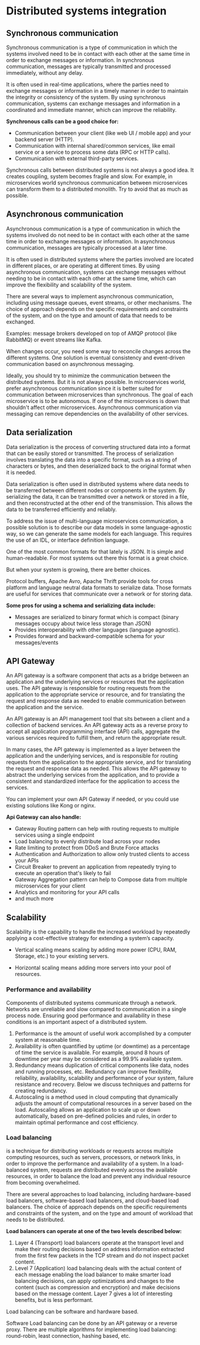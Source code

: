 # Distributed systems integration

## Synchronous communication

Synchronous communication is a type of communication in which the systems involved need to be in contact with each other at the same time in order to exchange messages or information. In synchronous communication, messages are typically transmitted and processed immediately, without any delay.

It is often used in real-time applications, where the parties need to exchange messages or information in a timely manner in order to maintain the integrity or consistency of the system. By using synchronous communication, systems can exchange messages and information in a coordinated and immediate manner, which can improve the reliability.

**Synchronous calls can be a good choice for:**

- Communication between your client (like web UI / mobile app) and your backend server (HTTP).
- Communication with internal shared/common services, like email service or a service to process some data (RPC or HTTP calls).
- Communication with external third-party services.

Synchronous calls between distributed systems is not always a good idea. It creates coupling, system becomes fragile and slow. For example, in microservices world synchronous communication between microservices can transform them to a distributed monolith. Try to avoid that as much as possible.

## Asynchronous communication

Asynchronous communication is a type of communication in which the systems involved do not need to be in contact with each other at the same time in order to exchange messages or information. In asynchronous communication, messages are typically processed at a later time.

It is often used in distributed systems where the parties involved are located in different places, or are operating at different times. By using asynchronous communication, systems can exchange messages without needing to be in contact with each other at the same time, which can improve the flexibility and scalability of the system.

There are several ways to implement asynchronous communication, including using message queues, event streams, or other mechanisms. The choice of approach depends on the specific requirements and constraints of the system, and on the type and amount of data that needs to be exchanged.

Examples: message brokers developed on top of AMQP protocol (like RabbitMQ) or event streams like Kafka.

When changes occur, you need some way to reconcile changes across the different systems. One solution is eventual consistency and event-driven communication based on asynchronous messaging.

Ideally, you should try to minimize the communication between the distributed systems. But it is not always possible. In microservices world, prefer asynchronous communication since it is better suited for communication between microservices than synchronous. The goal of each microservice is to be autonomous. If one of the microservices is down that shouldn't affect other microservices. Asynchronous communication via messaging can remove dependencies on the availability of other services.

## Data serialization

Data serialization is the process of converting structured data into a format that can be easily stored or transmitted. The process of serialization involves translating the data into a specific format, such as a string of characters or bytes, and then deserialized back to the original format when it is needed.

Data serialization is often used in distributed systems where data needs to be transferred between different nodes or components in the system. By serializing the data, it can be transmitted over a network or stored in a file, and then reconstructed at the other end of the transmission. This allows the data to be transferred efficiently and reliably.

To address the issue of multi-language microservices communication, a possible solution is to describe our data models in some language-agnostic way, so we can generate the same models for each language. This requires the use of an IDL, or interface definition language.

One of the most common formats for that lately is JSON. It is simple and human-readable. For most systems out there this format is a great choice.

But when your system is growing, there are better choices.

Protocol buffers, Apache Avro, Apache Thrift provide tools for cross platform and language neutral data formats to serialize data. Those formats are useful for services that communicate over a network or for storing data.

**Some pros for using a schema and serializing data include:**

- Messages are serialized to binary format which is compact (binary messages occupy about twice less storage than JSON)
- Provides interoperability with other languages (language agnostic).
- Provides forward and backward-compatible schema for your messages/events

## API Gateway

An API gateway is a software component that acts as a bridge between an application and the underlying services or resources that the application uses. The API gateway is responsible for routing requests from the application to the appropriate service or resource, and for translating the request and response data as needed to enable communication between the application and the service.

An API gateway is an API management tool that sits between a client and a collection of backend services. An API gateway acts as a reverse proxy to accept all application programming interface (API) calls, aggregate the various services required to fulfill them, and return the appropriate result.

In many cases, the API gateway is implemented as a layer between the application and the underlying services, and is responsible for routing requests from the application to the appropriate service, and for translating the request and response data as needed. This allows the API gateway to abstract the underlying services from the application, and to provide a consistent and standardized interface for the application to access the services.

You can implement your own API Gateway if needed, or you could use existing solutions like Kong or nginx.

**Api Gateway can also handle:**

- Gateway Routing pattern can help with routing requests to multiple services using a single endpoint
- Load balancing to evenly distribute load across your nodes
- Rate limiting to protect from DDoS and Brute Force attacks
- Authentication and Authorization to allow only trusted clients to access your APIs
- Circuit Breaker to prevent an application from repeatedly trying to execute an operation that's likely to fail
- Gateway Aggregation pattern can help to Compose data from multiple microservices for your client
- Analytics and monitoring for your API calls
- and much more

## Scalability

Scalability is the capability to handle the increased workload by repeatedly applying a cost-effective strategy for extending a system’s capacity.

- Vertical scaling means scaling by adding more power (CPU, RAM, Storage, etc.) to your existing servers.

- Horizontal scaling means adding more servers into your pool of resources.

### Performance and availability

Components of distributed systems communicate through a network. Networks are unreliable and slow compared to communication in a single process node. Ensuring good performance and availability in these conditions is an important aspect of a distributed system.

1. Performance is the amount of useful work accomplished by a computer system at reasonable time.
2. Availability is often quantified by uptime (or downtime) as a percentage of time the service is available. For example, around 8 hours of downtime per year may be considered as a 99.9% available system.
3. Redundancy means duplication of critical components like data, nodes and running processes, etc. Redundancy can improve flexibility, reliability, availability, scalability and performance of your system, failure resistance and recovery. Below we discuss techniques and patterns for creating redundancy.
4. Autoscaling is a method used in cloud computing that dynamically adjusts the amount of computational resources in a server based on the load. Autoscaling allows an application to scale up or down automatically, based on pre-defined policies and rules, in order to maintain optimal performance and cost efficiency.

### Load balancing

is a technique for distributing workloads or requests across multiple computing resources, such as servers, processors, or network links, in order to improve the performance and availability of a system. In a load-balanced system, requests are distributed evenly across the available resources, in order to balance the load and prevent any individual resource from becoming overwhelmed.

There are several approaches to load balancing, including hardware-based load balancers, software-based load balancers, and cloud-based load balancers. The choice of approach depends on the specific requirements and constraints of the system, and on the type and amount of workload that needs to be distributed.

**Load balancers can operate at one of the two levels described below:**

1. Layer 4 (Transport) load balancers operate at the transport level and make their routing decisions based on address information extracted from the first few packets in the TCP stream and do not inspect packet content.
2. Level 7 (Application) load balancing deals with the actual content of each message enabling the load balancer to make smarter load balancing decisions, can apply optimizations and changes to the content (such as compression and encryption) and make decisions based on the message content. Layer 7 gives a lot of interesting benefits, but is less performant.

Load balancing can be software and hardware based.

Software Load balancing can be done by an API gateway or a reverse proxy.
There are multiple algorithms for implementing load balancing: round-robin, least connection, hashing based, etc.
